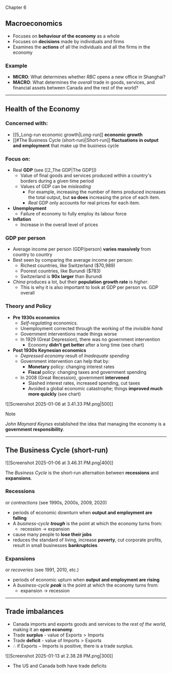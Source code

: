Chapter 6

## Macroeconomics
- Focuses on **behaviour of the economy** as a whole
- Focuses on **decisions** made by individuals and firms
- Examines the **actions** of all the individuals and all the firms in the economy

### Example
- **MICRO**: What determines whether *RBC* opens a new office in Shanghai?
- **MACRO**: What determines the *overall* trade in goods, services, and financial assets between Canada and the rest of the world?

---

## Health of the Economy

### Concerned with:
- [[5_Long-run economic growth|Long-run]] **economic growth**
- [[#The Business Cycle (short-run)|Short-run]] **fluctuations in output and employment** that make up the business cycle

### Focus on:
- Real **GDP** (see [[2_The GDP|The GDP]])
	- Value of final goods and services produced within a country's borders during a given time period
	- Values of GDP can be *misleading*
		- For example, increasing the number of items produced increases the total output, but **so does** increasing the price of each item.
		- *Real* GDP only accounts for real prices for each item.
- **Unemployment**
	- Failure of economy to fully employ its labour force
- **Inflation**
	- Increase in the overall level of prices

### GDP per person
- Average income per person (GDP/person) **varies massively** from country to country
- Best seen by comparing the average income per person:
	- Richest countries, like Switzerland ($70,989)
	- Poorest countries, like Burundi ($783)
	- Switzerland is **90x larger** than Burundi
- *China* produces a lot, but their **population growth rate** is *higher*.
	- This is why it is also important to look at GDP per person vs. GDP overall

### Theory and Policy
- **Pre 1930s economics**
	- *Self-regulating* economics.
	- Unemployment corrected through the working of the *invisible hand*
	- Government interventions made things worse
	- In 1929 (Great Depression), there was no government intervention
		- Economy **didn't get better** after a long time (see chart)
- **Post 1930s Keynesian economics**
	- *Depressed economy* result of *Inadequate spending*
	- Government intervention can help that by:
		- **Monetary** policy: changing interest rates
		- **Fiscal** policy: changing taxes and government spending
	- In 2008 (Great Recession), government **intervened**
		- Slashed interest rates, increased spending, cut taxes
		- Avoided a global economic catastrophe; things **improved much more quickly** (see chart)

![[Screenshot 2025-01-06 at 3.41.33 PM.png|500]]

> [!note]
> *John Maynard Keynes* established the idea that managing the economy is a **government responsibility**.


---
## The Business Cycle (short-run)

![[Screenshot 2025-01-06 at 3.46.31 PM.png|400]]

The *Business Cycle* is the short-run alternation between **recessions** and **expansions**.

### Recessions
or *contractions* (see 1990s, 2000s, 2009, 2020)
- periods of economic downturn when **output and employment are falling**
- A *business-cycle **trough*** is the point at which the economy turns from:
	- recession → expansion
- cause many people to **lose their jobs**
- reduces the standard of living, increase **poverty**, cut corporate profits, result in small businesses **bankruptcies**

### Expansions
or *recoveries* (see 1991, 2010, etc.)
- periods of economic upturn when **output and employment are rising**
- A *business-cycle **peak*** is the point at which the economy turns from:
	- expansion → recession

---

## Trade imbalances

- Canada imports and exports goods and services to the *rest of the world*, making it an **open economy**.
- Trade **surplus** - value of $\text{Exports} > \text{Imports}$
- Trade **deficit** - value of $\text{Imports} > \text{Exports}$
- $\therefore$ if $\text{Exports}-\text{Imports}$ is positive, there is a trade surplus.

![[Screenshot 2025-01-13 at 2.38.28 PM.png|300]]

- The US and Canada both have trade deficits


